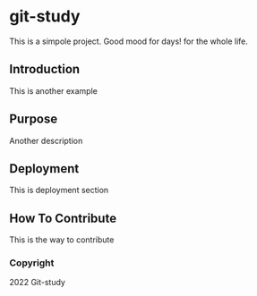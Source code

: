 # git-study
This is a simpole project. Good mood for days! for the whole life.
## Introduction
This is another example
## Purpose
Another description
## Deployment
This is deployment section
## How To Contribute
This is the way to contribute
### Copyright
2022 Git-study